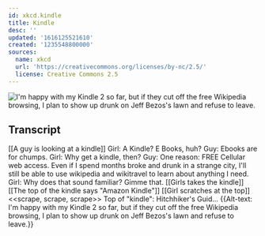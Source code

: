 ```yaml
---
id: xkcd.kindle
title: Kindle
desc: ''
updated: '1616125521610'
created: '1235548800000'
sources:
  name: xkcd
  url: 'https://creativecommons.org/licenses/by-nc/2.5/'
  license: Creative Commons 2.5
---
```

![I'm happy with my Kindle 2 so far, but if they cut off the free Wikipedia browsing, I plan to show up drunk on Jeff Bezos's lawn and refuse to leave.](https://imgs.xkcd.com/comics/kindle.png)

## Transcript
[[A guy is looking at a kindle]]
Girl: A Kindle? E Books, huh?
Guy: Ebooks are for chumps.
Girl: Why get a kindle, then?
Guy: One reason:
FREE Cellular web access. Even if I spend months broke and drunk in a strange city, I'll still be able to use wikipedia and wikitravel to learn about anything I need.
Girl: Why does that sound familiar? Gimme that. [[Girls takes the kindle]]
[[The top of the kindle says "Amazon Kindle"]]
[[Girl scratches at the top]] <<scrape, scrape, scrape>>
Top of "kindle": Hitchhiker's Guid...
{{Alt-text: I'm happy with my Kindle 2 so far, but if they cut off the free Wikipedia browsing, I plan to show up drunk on Jeff Bezos's lawn and refuse to leave.}}
